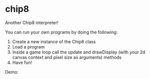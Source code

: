 # chip8
Another Chip8 interpreter!

You can run your own programs by doing the following:
1. Create a new instance of the Chip8 class
2. Load a program
3. Inside a game loop call the update and drawDisplay (with your 2d canvas context and pixel size as arguments) methods
4. Have fun!

Demo: 
